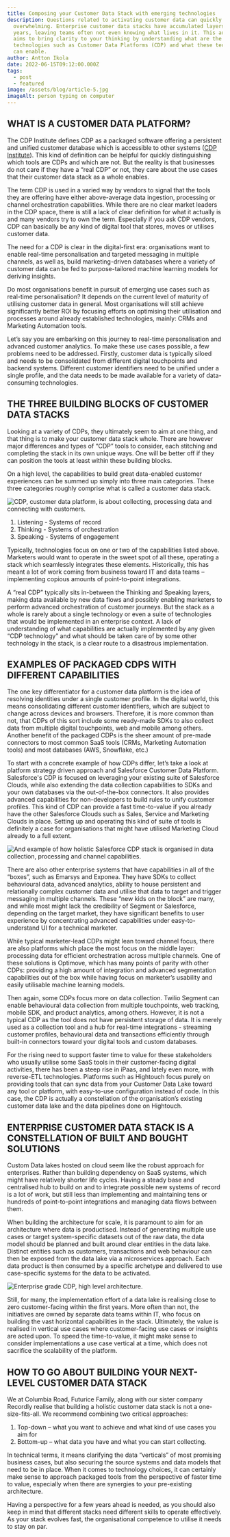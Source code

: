 ```yaml
---
title: Composing your Customer Data Stack with emerging technologies
description: Questions related to activating customer data can quickly become
  overwhelming. Enterprise customer data stacks have accumulated layers over the
  years, leaving teams often not even knowing what lives in it. This article
  aims to bring clarity to your thinking by understanding what are the emerging
  technologies such as Customer Data Platforms (CDP) and what these technologies
  can enable.
author: Antton Ikola
date: 2022-06-15T09:12:00.000Z
tags:
  - post
  - featured
image: /assets/blog/article-5.jpg
imageAlt: person typing on computer
---
```

## WHAT IS A CUSTOMER DATA PLATFORM?

The CDP Institute defines CDP as a packaged software offering a persistent and unified customer database which is accessible to other systems ([CDP Institute](https://www.cdpinstitute.org/learning-center/what-is-a-cdp/)). This kind of definition can be helpful for quickly distinguishing which tools are CDPs and which are not. But the reality is that businesses do not care if they have a “real CDP” or not, they care about the use cases that their customer data stack as a whole enables.

The term CDP is used in a varied way by vendors to signal that the tools they are offering have either above-average data ingestion, processing or channel orchestration capabilities. While there are no clear market leaders in the CDP space, there is still a lack of clear definition for what it actually is and many vendors try to own the term. Especially if you ask CDP vendors, CDP can basically be any kind of digital tool that stores, moves or utilises customer data.

The need for a CDP is clear in the digital-first era: organisations want to enable real-time personalisation and targeted messaging in multiple channels, as well as, build marketing-driven databases where a variety of customer data can be fed to purpose-tailored machine learning models for deriving insights.

Do most organisations benefit in pursuit of emerging use cases such as real-time personalisation? It depends on the current level of maturity of utilising customer data in general. Most organisations will still achieve significantly better ROI by focusing efforts on optimising their utilisation and processes around already established technologies, mainly: CRMs and Marketing Automation tools.

Let’s say you are embarking on this journey to real-time personalisation and advanced customer analytics. To make these use cases possible, a few problems need to be addressed. Firstly, customer data is typically siloed and needs to be consolidated from different digital touchpoints and backend systems. Different customer identifiers need to be unified under a single profile, and the data needs to be made available for a variety of data-consuming technologies.

## THE THREE BUILDING BLOCKS OF CUSTOMER DATA STACKS

Looking at a variety of CDPs, they ultimately seem to aim at one thing, and that thing is to make your customer data stack whole. There are however major differences and types of “CDP” tools to consider, each stitching and completing the stack in its own unique ways. One will be better off if they can position the tools at least within these building blocks.

On a high level, the capabilities to build great data-enabled customer experiences can be summed up simply into three main categories. These three categories roughly comprise what is called a customer data stack.





![CDP, customer data platform, is about collecting, processing data and connecting with customers.](/assets/blog/cdp-graph-01.webp)



1. Listening - Systems of record
2. Thinking - Systems of orchestration
3. Speaking - Systems of engagement

Typically, technologies focus on one or two of the capabilities listed above. Marketers would want to operate in the sweet spot of all these, operating a stack which seamlessly integrates these elements. Historically, this has meant a lot of work coming from business toward IT and data teams – implementing copious amounts of point-to-point integrations.

A “real CDP” typically sits in-between the Thinking and Speaking layers, making data available by new data flows and possibly enabling marketers to perform advanced orchestration of customer journeys. But the stack as a whole is rarely about a single technology or even a suite of technologies that would be implemented in an enterprise context. A lack of understanding of what capabilities are actually implemented by any given “CDP technology” and what should be taken care of by some other technology in the stack, is a clear route to a disastrous implementation.

## EXAMPLES OF PACKAGED CDPS WITH DIFFERENT CAPABILITIES

The one key differentiator for a customer data platform is the idea of resolving identities under a single customer profile. In the digital world, this means consolidating different customer identifiers, which are subject to change across devices and browsers. Therefore, it is more common than not, that CDPs of this sort include some ready-made SDKs to also collect data from multiple digital touchpoints, web and mobile among others. Another benefit of the packaged CDPs is the sheer amount of pre-made connectors to most common SaaS tools (CRMs, Marketing Automation tools) and most databases (AWS, Snowflake, etc.)

To start with a concrete example of how CDPs differ, let’s take a look at platform strategy driven approach and Salesforce Customer Data Platform. Salesforce's CDP is focused on leveraging your existing suite of Salesforce Clouds, while also extending the data collection capabilities to SDKs and your own databases via the out-of-the-box connectors. It also provides advanced capabilities for non-developers to build rules to unify customer profiles. This kind of CDP can provide a fast time-to-value if you already have the other Salesforce Clouds such as Sales, Service and Marketing Clouds in place. Setting up and operating this kind of suite of tools is definitely a case for organisations that might have utilised Marketing Cloud already to a full extent.

![And example of how holistic Salesforce CDP stack is organised in data collection, processing and channel capabilities.](/assets/blog/cdp-graph-02.webp "Example of a Salesforce customer data stack where Customer Data Platform plays the role of building better capabilities for marketers to utilise variety of data.")

There are also other enterprise systems that have capabilities in all of the “boxes”, such as Emarsys and Exponea. They have SDKs to collect behavioural data, advanced analytics, ability to house persistent and relationally complex customer data and utilise that data to target and trigger messaging in multiple channels. These “new kids on the block” are many, and while most might lack the credibility of Segment or Salesforce, depending on the target market, they have significant benefits to user experience by concentrating advanced capabilities under easy-to-understand UI for a technical marketer.

While typical marketer-lead CDPs might lean toward channel focus, there are also platforms which place the most focus on the middle layer: processing data for efficient orchestration across multiple channels. One of these solutions is Optimove, which has many points of parity with other CDPs: providing a high amount of integration and advanced segmentation capabilities out of the box while having focus on marketer’s usability and easily utilisable machine learning models.

Then again, some CDPs focus more on data collection. Twilio Segment can enable behavioural data collection from multiple touchpoints, web tracking, mobile SDK, and product analytics, among others. However, it is not a typical CDP as the tool does not have persistent storage of data. It is merely used as a collection tool and a hub for real-time integrations - streaming customer profiles, behavioural data and transactions efficiently through built-in connectors toward your digital tools and custom databases.

For the rising need to support faster time to value for these stakeholders who usually utilise some SaaS tools in their customer-facing digital activities, there has been a steep rise in iPaas, and lately even more, with reverse-ETL technologies. Platforms such as Hightouch focus purely on providing tools that can sync data from your Customer Data Lake toward any tool or platform, with easy-to-use configuration instead of code. In this case, the CDP is actually a constellation of the organisation’s existing customer data lake and the data pipelines done on Hightouch.

## ENTERPRISE CUSTOMER DATA STACK IS A CONSTELLATION OF BUILT AND BOUGHT SOLUTIONS

Custom Data lakes hosted on cloud seem like the robust approach for enterprises. Rather than building dependency on SaaS systems, which might have relatively shorter life cycles. Having a steady base and centralised hub to build on and to integrate possible new systems of record is a lot of work, but still less than implementing and maintaining tens or hundreds of point-to-point integrations and managing data flows between them.

When building the architecture for scale, it is paramount to aim for an architecture where data is productised. Instead of generating multiple use cases or target system-specific datasets out of the raw data, the data model should be planned and built around clear entities in the data lake. Distinct entities such as customers, transactions and web behaviour can then be exposed from the data lake via a microservices approach. Each data product is then consumed by a specific archetype and delivered to use case-specific systems for the data to be activated.

![Enterprise grade CDP, high level architecture.](/assets/blog/cdp-graph-03.webp)

Still, for many, the implementation effort of a data lake is realising close to zero customer-facing within the first years. More often than not, the initiatives are owned by separate data teams within IT, who focus on building the vast horizontal capabilities in the stack. Ultimately, the value is realised in vertical use cases where customer-facing use cases or insights are acted upon. To speed the time-to-value, it might make sense to consider implementations a use case vertical at a time, which does not sacrifice the scalability of the platform.

## HOW TO GO ABOUT BUILDING YOUR NEXT-LEVEL CUSTOMER DATA STACK

We at Columbia Road, Futurice Family, along with our sister company Recordly realise that building a holistic customer data stack is not a one-size-fits-all. We recommend combining two critical approaches:

1. Top-down – what you want to achieve and what kind of use cases you aim for
2. Bottom-up – what data you have and what you can start collecting. 

In technical terms, it means clarifying the data “verticals” of most promising business cases, but also securing the source systems and data models that need to be in place. When it comes to technology choices, it can certainly make sense to approach packaged tools from the perspective of faster time to value, especially when there are synergies to your pre-existing architecture.

Having a perspective for a few years ahead is needed, as you should also keep in mind that different stacks need different skills to operate effectively. As your stack evolves fast, the organisational competence to utilise it needs to stay on par.
